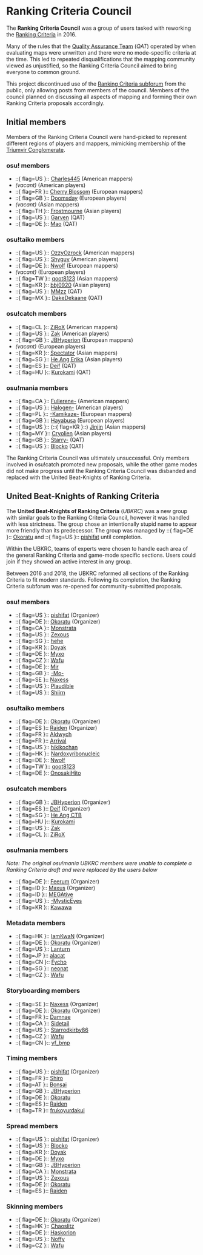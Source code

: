 # Ranking Criteria Council

The **Ranking Criteria Council** was a group of users tasked with reworking the [Ranking Criteria](/wiki/Ranking_Criteria) in 2016.

Many of the rules that the [Quality Assurance Team](/wiki/People/Quality_Assurance_Team) (*QAT*) operated by when evaluating maps were unwritten and there were no mode-specific criteria at the time. This led to repeated disqualifications that the mapping community viewed as unjustified, so the Ranking Criteria Council aimed to bring everyone to common ground.

This project discontinued use of the [Ranking Criteria subforum](https://osu.ppy.sh/community/forums/87) from the public, only allowing posts from members of the council. Members of the council planned on discussing all aspects of mapping and forming their own Ranking Criteria proposals accordingly.

## Initial members

Members of the Ranking Criteria Council were hand-picked to represent different regions of players and mappers, mimicking membership of the [Triumvir Conglomerate](/wiki/People/Beatmap_Appreciation_Team/BAT_Managers#triumvir-conglomerate).

### osu! members

- ::{ flag=US }:: [Charles445](https://osu.ppy.sh/users/85000) (American mappers)
- *(vacant)* (American players)
- ::{ flag=FR }:: [Cherry Blossom](https://osu.ppy.sh/users/1156742) (European mappers)
- ::{ flag=GB }:: [Doomsday](https://osu.ppy.sh/users/18983) (European players)
- *(vacant)* (Asian mappers)
- ::{ flag=TH }:: [Frostmourne](https://osu.ppy.sh/users/199669) (Asian players)
- ::{ flag=US }:: [Garven](https://osu.ppy.sh/users/244216) (QAT)
- ::{ flag=DE }:: [Mao](https://osu.ppy.sh/users/2204515) (QAT)

### osu!taiko members

- ::{ flag=US }:: [OzzyOzrock](https://osu.ppy.sh/users/465153) (American mappers)
- ::{ flag=US }:: [Shyguy](https://osu.ppy.sh/users/178038) (American players)
- ::{ flag=DE }:: [Nwolf](https://osu.ppy.sh/users/1910766) (European mappers)
- *(vacant)* (European players)
- ::{ flag=TW }:: [qoot8123](https://osu.ppy.sh/users/766371) (Asian mappers)
- ::{ flag=KR }:: [bbj0920](https://osu.ppy.sh/users/87546) (Asian players)
- ::{ flag=US }:: [MMzz](https://osu.ppy.sh/users/128993) (QAT)
- ::{ flag=MX }:: [DakeDekaane](https://osu.ppy.sh/users/1425253) (QAT)

### osu!catch members

- ::{ flag=CL }:: [ZiRoX](https://osu.ppy.sh/users/200768) (American mappers)
- ::{ flag=US }:: [Zak](https://osu.ppy.sh/users/1375955) (American players)
- ::{ flag=GB }:: [JBHyperion](https://osu.ppy.sh/users/4879508) (European mappers)
- *(vacant)* (European players)
- ::{ flag=KR }:: [Spectator](https://osu.ppy.sh/users/702598) (Asian mappers)
- ::{ flag=SG }:: [He Ang Erika](https://osu.ppy.sh/users/2451381) (Asian players)
- ::{ flag=ES }:: [Deif](https://osu.ppy.sh/users/318565) (QAT)
- ::{ flag=HU }:: [Kurokami](https://osu.ppy.sh/users/260933) (QAT)

### osu!mania members

- ::{ flag=CA }:: [Fullerene-](https://osu.ppy.sh/users/2531335) (American mappers)
- ::{ flag=US }:: [Halogen-](https://osu.ppy.sh/users/169992) (American players)
- ::{ flag=PL }:: [-Kamikaze-](https://osu.ppy.sh/users/2124783) (European mappers)
- ::{ flag=GB }:: [Hayabusa](https://osu.ppy.sh/users/3104108) (European players)
- ::{ flag=US }:: (::{ flag=KR }::) [Jinjin](https://osu.ppy.sh/users/3360737) (Asian mappers)
- ::{ flag=MY }:: [Cryolien](https://osu.ppy.sh/users/1626983) (Asian players)
- ::{ flag=GB }:: [Starry-](https://osu.ppy.sh/users/2166199) (QAT)
- ::{ flag=US }:: [Blocko](https://osu.ppy.sh/users/4075092) (QAT)

The Ranking Criteria Council was ultimately unsuccessful. Only members involved in osu!catch promoted new proposals, while the other game modes did not make progress until the Ranking Criteria Council was disbanded and replaced with the United Beat-Knights of Ranking Criteria.

## United Beat-Knights of Ranking Criteria

The **United Beat-Knights of Ranking Criteria** (*UBKRC*) was a new group with similar goals to the Ranking Criteria Council, however it was handled with less strictness. The group chose an intentionally stupid name to appear more friendly than its predecessor. The group was managed by ::{ flag=DE }:: [Okoratu](https://osu.ppy.sh/users/1623405) and ::{ flag=US }:: [pishifat](https://osu.ppy.sh/users/3178418) until completion.

Within the UBKRC, teams of experts were chosen to handle each area of the general Ranking Criteria and game-mode specific sections. Users could join if they showed an active interest in any group.

Between 2016 and 2018, the UBKRC reformed all sections of the Ranking Criteria to fit modern standards. Following its completion, the Ranking Criteria subforum was re-opened for community-submitted proposals.

### osu! members

- ::{ flag=US }:: [pishifat](https://osu.ppy.sh/users/3178418) (Organizer)
- ::{ flag=DE }:: [Okoratu](https://osu.ppy.sh/users/1623405) (Organizer)
- ::{ flag=CA }:: [Monstrata](https://osu.ppy.sh/users/2706438)
- ::{ flag=US }:: [Zexous](https://osu.ppy.sh/users/1715876)
- ::{ flag=SG }:: [hehe](https://osu.ppy.sh/users/2123087)
- ::{ flag=KR }:: [Doyak](https://osu.ppy.sh/users/2046893)
- ::{ flag=DE }:: [Myxo](https://osu.ppy.sh/users/2202645)
- ::{ flag=CZ }:: [Wafu](https://osu.ppy.sh/users/888955)
- ::{ flag=DE }:: [Mir](https://osu.ppy.sh/users/8688812)
- ::{ flag=GB }:: [-Mo-](https://osu.ppy.sh/users/2202163)
- ::{ flag=SE }:: [Naxess](https://osu.ppy.sh/users/8129817)
- ::{ flag=US }:: [Plaudible](https://osu.ppy.sh/users/7149815)
- ::{ flag=US }:: [Shiirn](https://osu.ppy.sh/users/465126)

### osu!taiko members

- ::{ flag=DE }:: [Okoratu](https://osu.ppy.sh/users/1623405) (Organizer)
- ::{ flag=ES }:: [Raiden](https://osu.ppy.sh/users/2239480) (Organizer)
- ::{ flag=FR }:: [Aldwych](https://osu.ppy.sh/users/1416484)
- ::{ flag=FR }:: [Arrival](https://osu.ppy.sh/users/1694000)
- ::{ flag=US }:: [hikikochan](https://osu.ppy.sh/users/6512678)
- ::{ flag=HK }:: [Nardoxyribonucleic](https://osu.ppy.sh/users/876419)
- ::{ flag=DE }:: [Nwolf](https://osu.ppy.sh/users/1910766)
- ::{ flag=TW }:: [qoot8123](https://osu.ppy.sh/users/766371)
- ::{ flag=DE }:: [OnosakiHito](https://osu.ppy.sh/users/290128)

### osu!catch members

- ::{ flag=GB }:: [JBHyperion](https://osu.ppy.sh/users/4879508) (Organizer)
- ::{ flag=ES }:: [Deif](https://osu.ppy.sh/users/318565) (Organizer)
- ::{ flag=SG }:: [He Ang CTB](https://osu.ppy.sh/users/2451381)
- ::{ flag=HU }:: [Kurokami](https://osu.ppy.sh/users/260933)
- ::{ flag=US }:: [Zak](https://osu.ppy.sh/users/1375955)
- ::{ flag=CL }:: [ZiRoX](https://osu.ppy.sh/users/200768)

### osu!mania members

*Note: The original osu!mania UBKRC members were unable to complete a Ranking Criteria draft and were replaced by the users below*

- ::{ flag=DE }:: [Feerum](https://osu.ppy.sh/users/4815717) (Organizer)
- ::{ flag=ID }:: [Maxus](https://osu.ppy.sh/users/4335785) (Organizer)
- ::{ flag=ID }:: [MEGAtive](https://osu.ppy.sh/users/3094101)
- ::{ flag=US }:: [-MysticEyes](https://osu.ppy.sh/users/6253266)
- ::{ flag=KR }:: [Kawawa](https://osu.ppy.sh/users/4647754)

### Metadata members

- ::{ flag=HK }:: [IamKwaN](https://osu.ppy.sh/users/1856463) (Organizer)
- ::{ flag=DE }:: [Okoratu](https://osu.ppy.sh/users/1623405) (Organizer)
- ::{ flag=US }:: [Lanturn](https://osu.ppy.sh/users/1446665)
- ::{ flag=JP }:: [alacat](https://osu.ppy.sh/users/869782)
- ::{ flag=CN }:: [Fycho](https://osu.ppy.sh/users/1876867)
- ::{ flag=SG }:: [neonat](https://osu.ppy.sh/users/1561995)
- ::{ flag=CZ }:: [Wafu](https://osu.ppy.sh/users/888955)

### Storyboarding members

- ::{ flag=SE }:: [Naxess](https://osu.ppy.sh/users/8129817) (Organizer)
- ::{ flag=DE }:: [Okoratu](https://osu.ppy.sh/users/1623405) (Organizer)
- ::{ flag=FR }:: [Damnae](https://osu.ppy.sh/users/989377)
- ::{ flag=CA }:: [Sidetail](https://osu.ppy.sh/users/2036217)
- ::{ flag=US }:: [Starrodkirby86](https://osu.ppy.sh/users/410)
- ::{ flag=CZ }:: [Wafu](https://osu.ppy.sh/users/888955)
- ::{ flag=CN }:: [yf_bmp](https://osu.ppy.sh/users/1243669)

### Timing members

- ::{ flag=US }:: [pishifat](https://osu.ppy.sh/users/3178418) (Organizer)
- ::{ flag=FR }:: [Shiro](https://osu.ppy.sh/users/113005)
- ::{ flag=AT }:: [Bonsai](https://osu.ppy.sh/users/987334)
- ::{ flag=GB }:: [JBHyperion](https://osu.ppy.sh/users/4879508)
- ::{ flag=DE }:: [Okoratu](https://osu.ppy.sh/users/1623405)
- ::{ flag=ES }:: [Raiden](https://osu.ppy.sh/users/2239480)
- ::{ flag=TR }:: [frukoyurdakul](https://osu.ppy.sh/users/7612550)

### Spread members

- ::{ flag=US }:: [pishifat](https://osu.ppy.sh/users/3178418) (Organizer)
- ::{ flag=US }:: [Blocko](https://osu.ppy.sh/users/4075092)
- ::{ flag=KR }:: [Doyak](https://osu.ppy.sh/users/2046893)
- ::{ flag=DE }:: [Myxo](https://osu.ppy.sh/users/2202645)
- ::{ flag=GB }:: [JBHyperion](https://osu.ppy.sh/users/4879508)
- ::{ flag=CA }:: [Monstrata](https://osu.ppy.sh/users/2706438)
- ::{ flag=US }:: [Zexous](https://osu.ppy.sh/users/1715876)
- ::{ flag=DE }:: [Okoratu](https://osu.ppy.sh/users/1623405)
- ::{ flag=ES }:: [Raiden](https://osu.ppy.sh/users/2239480)

### Skinning members

- ::{ flag=DE }:: [Okoratu](https://osu.ppy.sh/users/1623405) (Organizer)
- ::{ flag=HK }:: [Chaoslitz](https://osu.ppy.sh/users/3621552)
- ::{ flag=DE }:: [Haskorion](https://osu.ppy.sh/users/3252321)
- ::{ flag=US }:: [Noffy](https://osu.ppy.sh/users/1541323)
- ::{ flag=CZ }:: [Wafu](https://osu.ppy.sh/users/888955)
